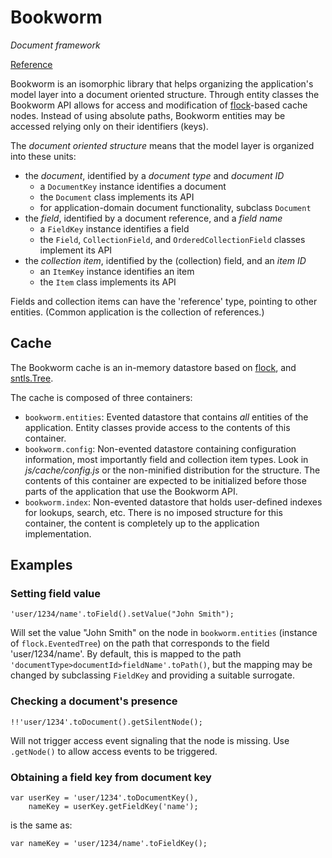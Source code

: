 Bookworm
========

*Document framework*

[Reference](http://danstocker.github.io/bookworm)

Bookworm is an isomorphic library that helps organizing the application's model layer into a document oriented structure. Through entity classes the Bookworm API allows for access and modification of [flock](https://github.com/danstocker/flock)-based cache nodes. Instead of using absolute paths, Bookworm entities may be accessed relying only on their identifiers (keys).

The *document oriented structure* means that the model layer is organized into these units:

- the *document*, identified by a *document type* and *document ID*
    - a `DocumentKey` instance identifies a document
    - the `Document` class implements its API
    - for application-domain document functionality, subclass `Document`
- the *field*, identified by a document reference, and a *field name*
    - a `FieldKey` instance identifies a field
    - the `Field`, `CollectionField`, and `OrderedCollectionField` classes implement its API
- the *collection item*, identified by the (collection) field, and an *item ID*
    - an `ItemKey` instance identifies an item
    - the `Item` class implements its API

Fields and collection items can have the 'reference' type, pointing to other entities. (Common application is the collection of references.)

Cache
-----

The Bookworm cache is an in-memory datastore based on [flock](https://github.com/danstocker/flock), and [sntls.Tree](http://danstocker.github.io/sntls/sntls.Tree.html).

The cache is composed of three containers:

- `bookworm.entities`: Evented datastore that contains *all* entities of the application. Entity classes provide access to the contents of this container.
- `bookworm.config`: Non-evented datastore containing configuration information, most importantly field and collection item types. Look in *js/cache/config.js* or the non-minified distribution for the structure. The contents of this container are expected to be initialized before those parts of the application that use the Bookworm API.
- `bookworm.index`: Non-evented datastore that holds user-defined indexes for lookups, search, etc. There is no imposed structure for this container, the content is completely up to the application implementation.

Examples
--------

### Setting field value

    'user/1234/name'.toField().setValue("John Smith");

Will set the value "John Smith" on the node in `bookworm.entities` (instance of `flock.EventedTree`) on the path that corresponds to the field 'user/1234/name'. By default, this is mapped to the path `'documentType>documentId>fieldName'.toPath()`, but the mapping may be changed by subclassing `FieldKey` and providing a suitable surrogate.

### Checking a document's presence

    !!'user/1234'.toDocument().getSilentNode();

Will not trigger access event signaling that the node is missing. Use `.getNode()` to allow access events to be triggered.

### Obtaining a field key from document key

    var userKey = 'user/1234'.toDocumentKey(),
        nameKey = userKey.getFieldKey('name');

is the same as:

    var nameKey = 'user/1234/name'.toFieldKey();
